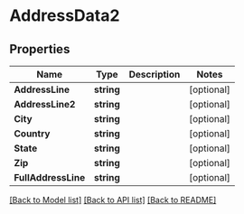 # AddressData2

## Properties

Name | Type | Description | Notes
------------ | ------------- | ------------- | -------------
**AddressLine** | **string** |  | [optional] 
**AddressLine2** | **string** |  | [optional] 
**City** | **string** |  | [optional] 
**Country** | **string** |  | [optional] 
**State** | **string** |  | [optional] 
**Zip** | **string** |  | [optional] 
**FullAddressLine** | **string** |  | [optional] 

[[Back to Model list]](../README.md#documentation-for-models) [[Back to API list]](../README.md#documentation-for-api-endpoints) [[Back to README]](../README.md)


